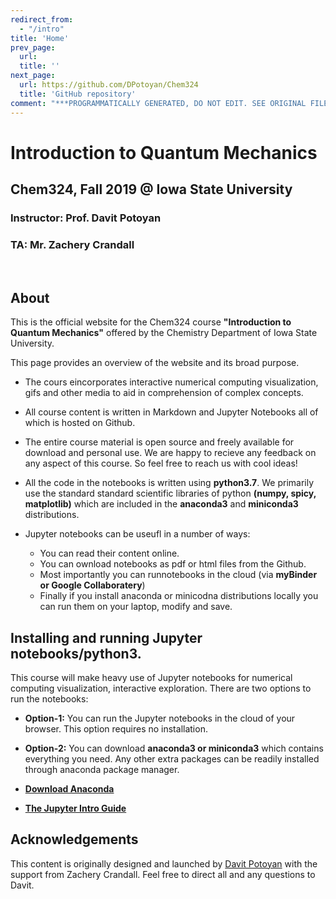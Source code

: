 ```yaml
---
redirect_from:
  - "/intro"
title: 'Home'
prev_page:
  url: 
  title: ''
next_page:
  url: https://github.com/DPotoyan/Chem324
  title: 'GitHub repository'
comment: "***PROGRAMMATICALLY GENERATED, DO NOT EDIT. SEE ORIGINAL FILES IN /content***"
---
```

# Introduction to Quantum Mechanics
## Chem324, Fall 2019 @ Iowa State University
### Instructor: Prof. Davit Potoyan
### TA: Mr. Zachery Crandall
<br>

## About 

This is the official website for the Chem324 course **"Introduction to Quantum Mechanics"** offered by the Chemistry Department of Iowa State University.

This page provides an overview of the website and its broad purpose. 



- The cours eincorporates interactive numerical computing visualization, gifs and other media to aid in comprehension of complex concepts. 

* All course content is written in Markdown and Jupyter Notebooks all of which is hosted on Github.

* The entire course material is open source and freely available for download and personal use. We are happy to recieve any feedback on any aspect of this course. So feel free to reach us with cool ideas! 

* All the code in the notebooks is written using **python3.7**. We  primarily use the standard standard scientific libraries of python **(numpy, spicy, matplotlib)** which are included in the **anaconda3** and **miniconda3** distributions.

* Jupyter notebooks can be useufl in a number of ways:

  * You can read their content online. 
  * You can ownload notebooks as pdf or html files from the Github. 
  * Most importantly you can runnotebooks in the cloud (via **myBinder or Google Collaboratery**)
  * Finally if you install anaconda or minicodna distributions locally you can run them on your laptop, modify and save.

  


## Installing and running Jupyter notebooks/python3.

This course will make heavy use of Jupyter notebooks for numerical computing visualization, interactive exploration. There are two options to run the notebooks:

* **Option-1:** You can run the Jupyter notebooks in the cloud of your browser. This option requires no installation.
* **Option-2:** You can download **anaconda3 or miniconda3** which contains everything  you need. Any other extra packages can be readily installed through anaconda package manager.

* **[Download Anaconda](https://www.anaconda.com/distribution/)** 

* **[The Jupyter Intro Guide](https://realpython.com/jupyter-notebook-introduction/)** 



## Acknowledgements

This content is originally designed and launched by [Davit Potoyan] with the support from Zachery Crandall.     Feel free to direct all and any questions to Davit. 

[Davit Potoyan]: https://group.chem.iastate.edu/Potoyan/

